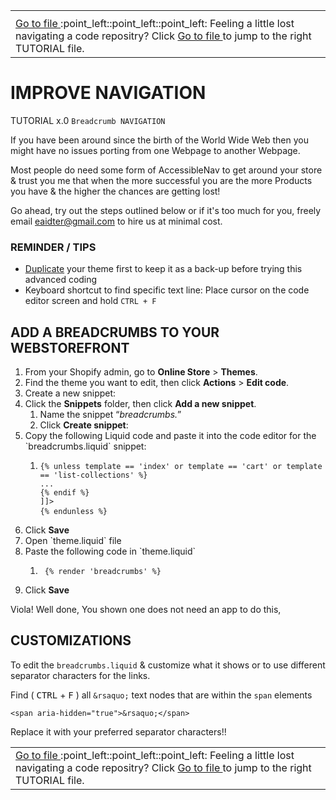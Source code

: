 <table><th><tr><td><a href="https://github.com/e-AIDter/Self-AID_Shopify/find/main"> Go to file </a> :point_left::point_left::point_left: Feeling a little lost navigating a code repositry? Click <a href="https://github.com/e-AIDter/Self-AID_Shopify/find/main"> Go to file </a> to jump to the right TUTORIAL file.</td></tr></th></table>

# IMPROVE NAVIGATION
TUTORIAL x.0 `Breadcrumb NAVIGATION`

If you have been around since the birth of the World Wide Web then you might have no issues porting from one Webpage to another Webpage.

Most people do need some form of AccessibleNav to get around your store & trust you me that when the more successful you are the more Products you have & the higher the chances are getting lost!

Go ahead, try out the steps outlined below or if it's too much for you, freely email eaidter@gmail.com to hire us at minimal cost.

### REMINDER / TIPS</b>

   - [Duplicate](https://help.shopify.com/en/manual/online-store/themes/managing-themes/duplicating-themes) your theme first to keep it as a back-up before trying this advanced coding
   - Keyboard shortcut to find specific text line: Place cursor on the code editor screen and hold `CTRL + F`


## ADD A BREADCRUMBS TO YOUR WEBSTOREFRONT

<ol>
<li>From your Shopify admin, go to <b>Online Store</b> &gt; <b>Themes</b>.
<li>Find the theme you want to edit, then click <b>Actions</b> &gt; <b>Edit code</b>.
<li>Create a new snippet:

<li> Click the <b>Snippets</b> folder, then click <b>Add a new snippet</b>.

   <ol>
<li>Name the snippet <q><i>breadcrumbs.</i></q>
<li> Click <b>Create snippet</b>:
   </ol>

<li>Copy the following Liquid code and paste it into the code editor for the `breadcrumbs.liquid` snippet:
   <ol>
<li><pre><code>{% unless template == 'index' or template == 'cart' or template == 'list-collections' %}<br/>...<br/>{% endif %}<br/><![CDATA[</nav>]]><br/>{% endunless %}</code>  </pre>
   </ol>

<li>Click <b>Save</b>
<li>Open `theme.liquid` file
<li>Paste the following code in `theme.liquid`
    <ol>
<li><pre><code> {% render 'breadcrumbs' %} </code></pre>
    </ol>
<li>Click <b>Save</b>
</ol>

Viola! Well done, You shown one does not need an app to do this, 

## CUSTOMIZATIONS

To edit the `breadcrumbs.liquid` & customize what it shows or to use different separator characters for the links.

Find ( <kbd>CTRL</kbd> + <kbd>F</kbd> ) all `&rsaquo;` text nodes that are within the `span` elements

    <span aria-hidden="true">&rsaquo;</span>

Replace it with your preferred separator characters!!

<table><tr><td><a href="https://github.com/e-AIDter/Self-AID_Shopify/find/main"> Go to file </a> :point_left::point_left::point_left: Feeling a little lost navigating a code repositry? Click <a href="https://github.com/e-AIDter/Self-AID_Shopify/find/main"> Go to file </a> to jump to the right TUTORIAL file.</td></tr></table>
